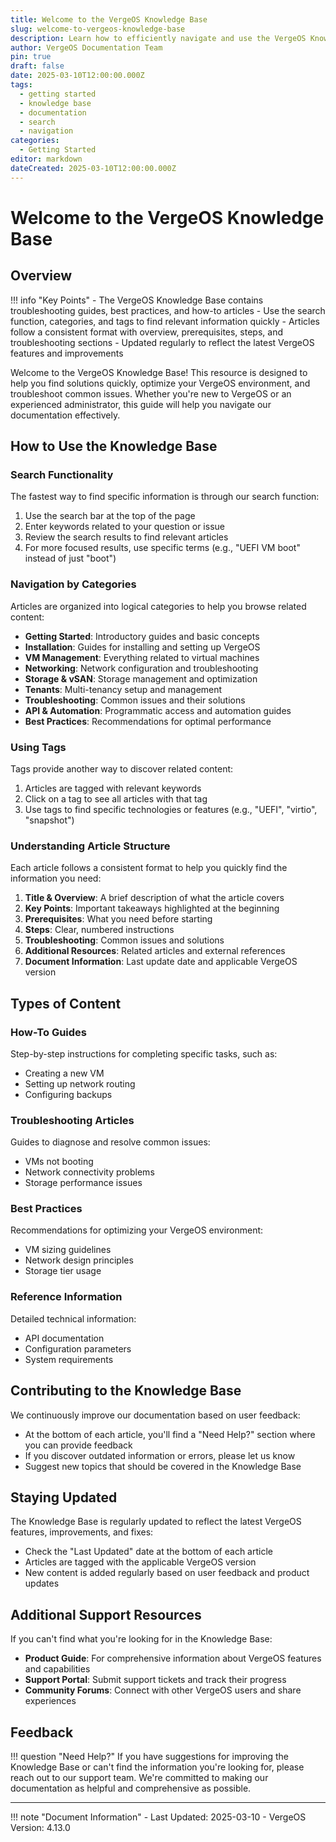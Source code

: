 ```yaml
---
title: Welcome to the VergeOS Knowledge Base
slug: welcome-to-vergeos-knowledge-base
description: Learn how to efficiently navigate and use the VergeOS Knowledge Base to find solutions, troubleshoot issues, and optimize your VergeOS environment.
author: VergeOS Documentation Team
pin: true
draft: false
date: 2025-03-10T12:00:00.000Z
tags:
  - getting started
  - knowledge base
  - documentation
  - search
  - navigation
categories:
  - Getting Started
editor: markdown
dateCreated: 2025-03-10T12:00:00.000Z
---
```


# Welcome to the VergeOS Knowledge Base

## Overview

!!! info "Key Points"
    - The VergeOS Knowledge Base contains troubleshooting guides, best practices, and how-to articles
    - Use the search function, categories, and tags to find relevant information quickly
    - Articles follow a consistent format with overview, prerequisites, steps, and troubleshooting sections
    - Updated regularly to reflect the latest VergeOS features and improvements

Welcome to the VergeOS Knowledge Base! This resource is designed to help you find solutions quickly, optimize your VergeOS environment, and troubleshoot common issues. Whether you're new to VergeOS or an experienced administrator, this guide will help you navigate our documentation effectively.

## How to Use the Knowledge Base

### Search Functionality

The fastest way to find specific information is through our search function:

1. Use the search bar at the top of the page
2. Enter keywords related to your question or issue
3. Review the search results to find relevant articles
4. For more focused results, use specific terms (e.g., "UEFI VM boot" instead of just "boot")

### Navigation by Categories

Articles are organized into logical categories to help you browse related content:

- **Getting Started**: Introductory guides and basic concepts
- **Installation**: Guides for installing and setting up VergeOS
- **VM Management**: Everything related to virtual machines
- **Networking**: Network configuration and troubleshooting
- **Storage & vSAN**: Storage management and optimization
- **Tenants**: Multi-tenancy setup and management
- **Troubleshooting**: Common issues and their solutions
- **API & Automation**: Programmatic access and automation guides
- **Best Practices**: Recommendations for optimal performance

### Using Tags

Tags provide another way to discover related content:

1. Articles are tagged with relevant keywords
2. Click on a tag to see all articles with that tag
3. Use tags to find specific technologies or features (e.g., "UEFI", "virtio", "snapshot")

### Understanding Article Structure

Each article follows a consistent format to help you quickly find the information you need:

1. **Title & Overview**: A brief description of what the article covers
2. **Key Points**: Important takeaways highlighted at the beginning
3. **Prerequisites**: What you need before starting
4. **Steps**: Clear, numbered instructions
5. **Troubleshooting**: Common issues and solutions
6. **Additional Resources**: Related articles and external references
7. **Document Information**: Last update date and applicable VergeOS version

## Types of Content

### How-To Guides

Step-by-step instructions for completing specific tasks, such as:

- Creating a new VM
- Setting up network routing
- Configuring backups

### Troubleshooting Articles

Guides to diagnose and resolve common issues:

- VMs not booting
- Network connectivity problems
- Storage performance issues

### Best Practices

Recommendations for optimizing your VergeOS environment:

- VM sizing guidelines
- Network design principles
- Storage tier usage

### Reference Information

Detailed technical information:

- API documentation
- Configuration parameters
- System requirements

## Contributing to the Knowledge Base

We continuously improve our documentation based on user feedback:

- At the bottom of each article, you'll find a "Need Help?" section where you can provide feedback
- If you discover outdated information or errors, please let us know
- Suggest new topics that should be covered in the Knowledge Base

## Staying Updated

The Knowledge Base is regularly updated to reflect the latest VergeOS features, improvements, and fixes:

- Check the "Last Updated" date at the bottom of each article
- Articles are tagged with the applicable VergeOS version
- New content is added regularly based on user feedback and product updates

## Additional Support Resources

If you can't find what you're looking for in the Knowledge Base:

- **Product Guide**: For comprehensive information about VergeOS features and capabilities
- **Support Portal**: Submit support tickets and track their progress
- **Community Forums**: Connect with other VergeOS users and share experiences

## Feedback

!!! question "Need Help?"
    If you have suggestions for improving the Knowledge Base or can't find the information you're looking for, please reach out to our support team. We're committed to making our documentation as helpful and comprehensive as possible.

---

!!! note "Document Information"
    - Last Updated: 2025-03-10
    - VergeOS Version: 4.13.0
